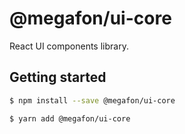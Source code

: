 # @megafon/ui-core

React UI components library.

## Getting started

```bash
$ npm install --save @megafon/ui-core
```
```bash
$ yarn add @megafon/ui-core
```

